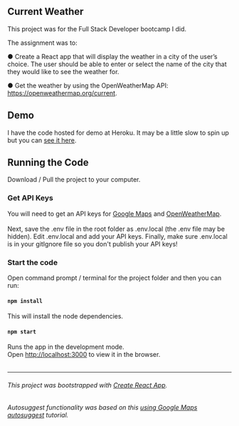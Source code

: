 ## Current Weather

This project was for the Full Stack Developer bootcamp I did.

The assignment was to:

● Create a React app that will display the weather in a city of the user’s choice. The user should be able to enter or select the name of the city that they
would like to see the weather for.

● Get the weather by using the OpenWeatherMap API: https://openweathermap.org/current.

## Demo
I have the code hosted for demo at Heroku. It may be a little slow to spin up but you can [see it here](https://dh4u-bootcamp-current-weather.herokuapp.com/).

## Running the Code

Download / Pull the project to your computer.

### Get API Keys

You will need to get an API keys for [Google Maps](https://developers.google.com/maps/documentation/javascript/get-api-key) and [OpenWeatherMap](https://home.openweathermap.org/users/sign_up).
<br><br>
Next, save the .env file in the root folder as .env.local (the .env file may be hidden). Edit .env.local and add your API keys. Finally, make sure .env.local is in your gitIgnore file so you don't publish your API keys! 

### Start the code
Open command prompt / terminal for the project folder and then you can run:

#### `npm install`

This will install the node dependencies.

#### `npm start`

Runs the app in the development mode.<br>
Open [http://localhost:3000](http://localhost:3000) to view it in the browser.
<br>
<br>

***
###### This project was bootstrapped with [Create React App](https://github.com/facebook/create-react-app).

###### Autosuggest functionality was based on this [using Google Maps autosuggest](https://medium.com/@hamza.qaisrani.hq/using-the-google-maps-places-autocomplete-javascript-api-in-a-react-project-5742bab4abc9) tutorial.